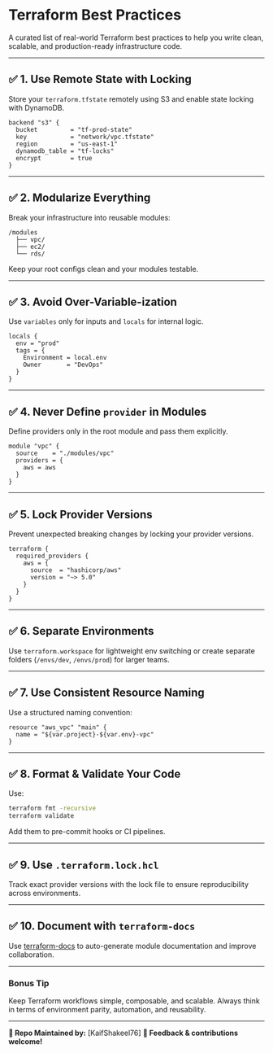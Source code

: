 # Terraform Best Practices

A curated list of real-world Terraform best practices to help you write clean, scalable, and production-ready infrastructure code.

---

## ✅ 1. Use Remote State with Locking

Store your `terraform.tfstate` remotely using S3 and enable state locking with DynamoDB.

```hcl
backend "s3" {
  bucket         = "tf-prod-state"
  key            = "network/vpc.tfstate"
  region         = "us-east-1"
  dynamodb_table = "tf-locks"
  encrypt        = true
}
```

---

## ✅ 2. Modularize Everything

Break your infrastructure into reusable modules:

```
/modules
  ├── vpc/
  ├── ec2/
  └── rds/
```

Keep your root configs clean and your modules testable.

---

## ✅ 3. Avoid Over-Variable-ization

Use `variables` only for inputs and `locals` for internal logic.

```hcl
locals {
  env = "prod"
  tags = {
    Environment = local.env
    Owner       = "DevOps"
  }
}
```

---

## ✅ 4. Never Define `provider` in Modules

Define providers only in the root module and pass them explicitly.

```hcl
module "vpc" {
  source    = "./modules/vpc"
  providers = {
    aws = aws
  }
}
```

---

## ✅ 5. Lock Provider Versions

Prevent unexpected breaking changes by locking your provider versions.

```hcl
terraform {
  required_providers {
    aws = {
      source  = "hashicorp/aws"
      version = "~> 5.0"
    }
  }
}
```

---

## ✅ 6. Separate Environments

Use `terraform.workspace` for lightweight env switching or create separate folders (`/envs/dev`, `/envs/prod`) for larger teams.

---

## ✅ 7. Use Consistent Resource Naming

Use a structured naming convention:

```hcl
resource "aws_vpc" "main" {
  name = "${var.project}-${var.env}-vpc"
}
```

---

## ✅ 8. Format & Validate Your Code

Use:

```bash
terraform fmt -recursive
terraform validate
```

Add them to pre-commit hooks or CI pipelines.

---

## ✅ 9. Use `.terraform.lock.hcl`

Track exact provider versions with the lock file to ensure reproducibility across environments.

---

## ✅ 10. Document with `terraform-docs`

Use [terraform-docs](https://github.com/terraform-docs/terraform-docs) to auto-generate module documentation and improve collaboration.

---

### Bonus Tip

Keep Terraform workflows simple, composable, and scalable. Always think in terms of environment parity, automation, and reusability.

---

**📌 Repo Maintained by:** \[KaifShakeel76]
**🔗 Feedback & contributions welcome!**

